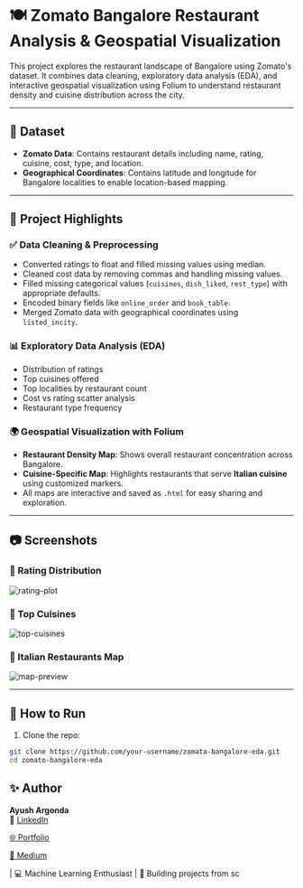 # 🍽️ Zomato Bangalore Restaurant Analysis & Geospatial Visualization

This project explores the restaurant landscape of Bangalore using Zomato's dataset. It combines data cleaning, exploratory data analysis (EDA), and interactive geospatial visualization using Folium to understand restaurant density and cuisine distribution across the city.

---

## 📁 Dataset

- **Zomato Data**: Contains restaurant details including name, rating, cuisine, cost, type, and location.
- **Geographical Coordinates**: Contains latitude and longitude for Bangalore localities to enable location-based mapping.

---

## 📌 Project Highlights

### ✅ Data Cleaning & Preprocessing
- Converted ratings to float and filled missing values using median.
- Cleaned cost data by removing commas and handling missing values.
- Filled missing categorical values (`cuisines`, `dish_liked`, `rest_type`) with appropriate defaults.
- Encoded binary fields like `online_order` and `book_table`.
- Merged Zomato data with geographical coordinates using `listed_incity`.

### 📊 Exploratory Data Analysis (EDA)
- Distribution of ratings
- Top cuisines offered
- Top localities by restaurant count
- Cost vs rating scatter analysis
- Restaurant type frequency

### 🌍 Geospatial Visualization with Folium
- **Restaurant Density Map**: Shows overall restaurant concentration across Bangalore.
- **Cuisine-Specific Map**: Highlights restaurants that serve **Italian cuisine** using customized markers.
- All maps are interactive and saved as `.html` for easy sharing and exploration.

---

## 📷 Screenshots

### 🔸 Rating Distribution
![rating-plot](screenshots/rating_distribution.png)

### 🔸 Top Cuisines
![top-cuisines](screenshots/top_cuisines.png)

### 🔸 Italian Restaurants Map
![map-preview](screenshots/italian_restaurants_map.png)

---

## 🚀 How to Run

1. Clone the repo:
```bash
git clone https://github.com/your-username/zomato-bangalore-eda.git
cd zomato-bangalore-eda


```

## ✨ Author

**Ayush Argonda**  
🔗 [LinkedIn](https://www.linkedin.com/) 

[🌐 Portfolio ](https://profound-alpaca-ec7224.netlify.app/)

[📝 Medium ](https://medium.com/@ayushargonda6787)

| 💻 Machine Learning Enthusiast | 🧠 Building projects from sc
